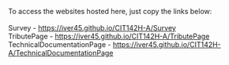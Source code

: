 To access the websites hosted here, just copy the links below: <br/><br/>
Survey - https://iver45.github.io/CIT142H-A/Survey <br/> 
TributePage - https://iver45.github.io/CIT142H-A/TributePage<br/>
TechnicalDocumentationPage - https://iver45.github.io/CIT142H-A/TechnicalDocumentationPage<br/>
